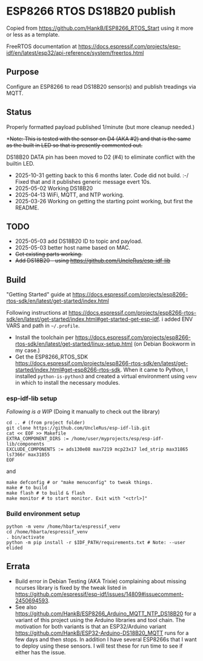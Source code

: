 # ESP8266 RTOS DS18B20 publish

Copied from <https://github.com/HankB/ESP8266_RTOS_Start> using it more or less as a template.

FreeRTOS documentation at <https://docs.espressif.com/projects/esp-idf/en/latest/esp32/api-reference/system/freertos.html>

## Purpose

Configure an ESP8266 to read DS18B20 sensor(s) and publish treadings via MQTT.

## Status

Properly formatted payload published 1/minute (but more cleanup needed.)

*~~Note: This is tested with the sensor on D4 (AKA #2) and that is the same as the built in LED so that is presently commented out.~~

DS18B20 DATA pin has been moved to D2 (#4) to eliminate conflict with the builtin LED.

* 2025-10-31 getting back to this 6 months later. Code did not build. :-/ Fixed that and it publishes generic message evert 10s.
* 2025-05-02 Working DS18B20
* 2025-04-13 WiFi, MQTT, and NTP working.
* 2025-03-26 Working on getting the starting point working, but first the README.

## TODO

* 2025-05-03 add DS18B20 ID to topic and payload.
* 2025-05-03 better host name based on MAC.
* ~~Get existing parts working.~~
* ~~Add DS18B20 - using <https://github.com/UncleRus/esp-idf-lib>~~

## Build

"Getting Started" guide at <https://docs.espressif.com/projects/esp8266-rtos-sdk/en/latest/get-started/index.html>

Following instructions at <https://docs.espressif.com/projects/esp8266-rtos-sdk/en/latest/get-started/index.html#get-started-get-esp-idf>. i added ENV VARS and path in `~/.profile`.

* Install the toolchain per <https://docs.espressif.com/projects/esp8266-rtos-sdk/en/latest/get-started/linux-setup.html> (on Debian Bookworm in my case.)
* Get the ESP8266_RTOS_SDK <https://docs.espressif.com/projects/esp8266-rtos-sdk/en/latest/get-started/index.html#get-esp8266-rtos-sdk>. When it came to Python, I installed `python-is-python3` and created a virtual environment using `venv` in which to install the necessary modules.

### esp-idf-lib setup

*Following is a WIP* (Doing it manually to check out the library)

```text
cd .. # (from project folder)
git clone https://github.com/UncleRus/esp-idf-lib.git
cat << EOF >> Makefile
EXTRA_COMPONENT_DIRS := /home/user/myprojects/esp/esp-idf-lib/components
EXCLUDE_COMPONENTS := ads130e08 max7219 mcp23x17 led_strip max31865 ls7366r max31855
EOF
```

and

```text
make defconfig # or "make menuconfig" to tweak things.
make # to build
make flash # to build & flash
make monitor # to start monitor. Exit with "<ctrl>]"
```

### Build environment setup

```text
python -m venv /home/hbarta/espressif_venv
cd /home/hbarta/espressif_venv
. bin/activate
python -m pip install -r $IDF_PATH/requirements.txt # Note: --user elided
```

## Errata

* Build error in Debian Testing (AKA Trixie) complaining about missing ncurses library is fixed by the tweak listed in <https://github.com/espressif/esp-idf/issues/14809#issuecomment-2450694593>.
* See also <https://github.com/HankB/ESP8266_Arduino_MQTT_NTP_DS18B20> for a variant of this project using the Arduino libraries and tool chain. The motivation for both variants is that an ESP32/Arduino variant <https://github.com/HankB/ESP32-Arduino-DS18B20_MQTT> runs for a few days and then stops. In addition I have several ESP8266s that I want to deploy using these sensors. I will test these for run time to see if either has the issue.
